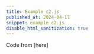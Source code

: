 ```yaml
---
title: Example c2.js
published_at: 2024-04-17
snippet: example c2.js
disable_html_sanitization: true
---
```


<script src="/scripts/c2.min.js"></script>

<canvas id="c2"/>

<script>
const renderer = new c2.Renderer (document.getElementById ('c2_example'))
resize ()

renderer.background ('#cccccc')
let random = new c2.Random ()

class Agent extends c2.Point {
    constructor() {
        let x = random.next (renderer.width)
        let y = random.next (renderer.height)
        super (x, y)

        this.vx = random.next (-2, 2)
        this.vy = random.next (-2, 2)
    }

    update() {
        this.x += this.vx
        this.y += this.vy

        if (this.x < 0) {
            this.x = 0
            this.vx *= -1
        } else if (this.x > renderer.width) {
            this.x = renderer.width
            this.vx *= -1
        }
        if (this.y < 0) {
            this.y = 0
            this.vy *= -1
        } else if (this.y > renderer.height) {
            this.y = renderer.height
            this.vy *= -1
        }
    }

    display () {
        renderer.stroke ('#333333')
        renderer.lineWidth (5)
        renderer.point (this.x, this.y)
    }
}

let agents = new Array (20)
for (let i = 0; i < agents.length; i++) agents[i] = new Agent ()

let color = c2.Color.hsl (random.next (0, 30), random.next (30, 60), 60)

renderer.draw (() => {
    renderer.clear ()

    let convexHull = new c2.ConvexHull ()
    convexHull.compute (agents)
    let vertices = convexHull.vertices
    let region = convexHull.region

    renderer.stroke ('#333333')
    renderer.lineWidth (1)
    renderer.fill (color)
    renderer.polygon (region)

    for (let i = 0; i < agents.length; i++) {
        agents[i].display ()
        agents[i].update ()
    }
})


window.addEventListener ('resize', resize)
function resize () {
    let parent = renderer.canvas.parentElement
    renderer.size (parent.clientWidth, parent.clientWidth / 16 * 9)
}
</script>

Code from [here]